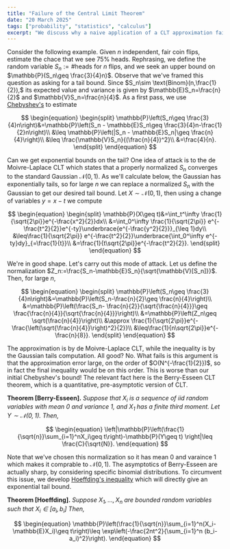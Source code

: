 ```yaml
---
title: "Failure of the Central Limit Theorem"
date: "20 March 2025"
tags: ["probability", "statistics", "calculus"]
excerpt: "We discuss why a naive application of a CLT approximation fails, motivating us to develop Hoeffding's inequality."
---
```


Consider the following example. Given $n$ independent, fair coin flips, estimate the chace that we see $75\%$ heads. Rephrasing, we define the random variable $S_n:=\# \text{heads for } n \text{ flips}$, and we seek an upper bound on $\mathbb{P}(S_n\geq \frac{3}{4}n)$. Observe that we've framed this question as asking for a tail bound. Since $S_n\sim \text{Binom}(n,\frac{1}{2}),$ its expected value and variance is given by $\mathbb{E}S_n=\frac{n}{2}$ and $\mathbb{V}S_n=\frac{n}{4}$. As a first pass, we use [Chebyshev's](/blog/markov's-inequality) to estimate

$$
\begin{equation}
\begin{split}
\mathbb{P}\left(S_n\geq \frac{3}{4}n\right)&=\mathbb{P}\left(S_n - \mathbb{E}S_n\geq \frac{3}{4}n-\frac{1}{2}n\right)\\
&\leq \mathbb{P}\left(|S_n - \mathbb{E}S_n|\geq \frac{n}{4}\right)\\
&\leq \frac{\mathbb{V}S_n}{(\frac{n}{4})^2}\\
&=\frac{4}{n}.
\end{split}
\end{equation}
$$

Can we get exponential bounds on the tail? One idea of attack is to the de Moivre-Laplace CLT which states that a properly normalized $S_n$ converges to the standard Gaussian $\mathcal{N}(0,1)$. As we'll calculate below, the Gaussian has exponentially tails, so for large $n$ we can replace a normalized $S_n$ with the Gaussian to get our desired tail bound. Let $X\sim \mathcal{N}(0,1)$, then using a change of variables $y=x-t$ we compute

$$
\begin{equation}
\begin{split}
\mathbb{P}(X\geq t)&=\int_t^\infty \frac{1}{\sqrt{2\pi}}e^{-\frac{x^2}{2}}dx\\
&=\int_0^\infty \frac{1}{\sqrt{2\pi}} e^{-\frac{t^2}{2}}e^{-ty}\underbrace{e^{-\frac{y^2}{2}}}_{\leq 1}dy\\
&\leq\frac{1}{\sqrt{2\pi}} e^{-\frac{t^2}{2}}\underbrace{\int_0^\infty e^{-ty}dy}_{=\frac{1}{t}}\\
&=\frac{1}{t\sqrt{2\pi}}e^{-\frac{t^2}{2}}.
\end{split}
\end{equation}
$$

We're in good shape. Let's carry out this mode of attack. Let us define the normalization $Z_n:=\frac{S_n-\mathbb{E}S_n}{\sqrt{\mathbb{V}[S_n]}}$. Then, for large $n$,

$$
\begin{equation}
\begin{split}
\mathbb{P}\left(S_n\geq \frac{3}{4}n\right)&=\mathbb{P}\left(S_n-\frac{n}{2}\geq \frac{n}{4}\right)\\
&=\mathbb{P}\left(\frac{S_n- \frac{n}{2}}{\sqrt{\frac{n}{4}}}\geq \frac{\frac{n}{4}}{\sqrt{\frac{n}{4}}}\right)\\
&=\mathbb{P}\left(Z_n\geq \sqrt{\frac{n}{4}}\right)\\
&\approx \frac{1}{\sqrt{2\pi}}e^{-\frac{\left(\sqrt{\frac{n}{4}}\right)^2}{2}}\\
&\leq\frac{1}{n\sqrt{2\pi}}e^{-\frac{n}{8}}.
\end{split}
\end{equation}
$$

The approximation is by de Moivre-Laplace CLT, while the inequality is by the Gaussian tails computation. All good? No. What fails is this argument is that the approximation error large, on the order of $O(N^{-\frac{1}{2}})$, so in fact the final inequality would be on this order. This is worse than our initial Chebyshev's bound! The relevant fact here is the Berry-Esseen CLT theorem, which is a quantitative, pre-asymptotic version of CLT.

$$\text{}$$

**Theorem [Berry-Esseen].** _Suppose that $X_i$ is a sequence of iid random variables with mean $0$ and variance $1$, and $X_1$ has a finite third moment. Let $Y\sim \mathcal{N}(0,1)$. Then,_

$$
\begin{equation}
\left|\mathbb{P}\left(\frac{1}{\sqrt{n}}\sum_{i=1}^nX_i\geq t\right)-\mathbb{P}(Y\geq t) \right|\leq \frac{C}{\sqrt{N}}.
\end{equation}
$$

Note that we've chosen this normalization so it has mean $0$ and varaince $1$ which makes it comprable to $\mathcal{N}(0,1)$. The asymptotics of Berry-Esseen are actually sharp, by considering specific binomial distributions. To circumvent this issue, we develop [Hoeffding's inequality](/blog/mgf-gaussian) which will directly give an exponential tail bound.

$$\text{}$$

**Theorem [Hoeffding].** _Suppose $X_1,...,X_n$ are bounded random variables such that $X_i\in [a_i,b_i]$ Then,_

$$
\begin{equation}
\mathbb{P}\left(\frac{1}{\sqrt{n}}\sum_{i=1}^n(X_i-\mathbb{E}X_i)\geq t\right)\leq \exp\left(-\frac{2nt^2}{\sum_{i=1}^n (b_i-a_i)^2}\right).
\end{equation}
$$
